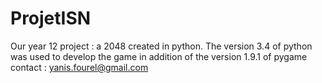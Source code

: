 # ProjetISN
Our year 12 project : a 2048 created in python.
The version 3.4 of python was used to develop the game in addition of the version 1.9.1 of pygame
contact : yanis.fourel@gmail.com
